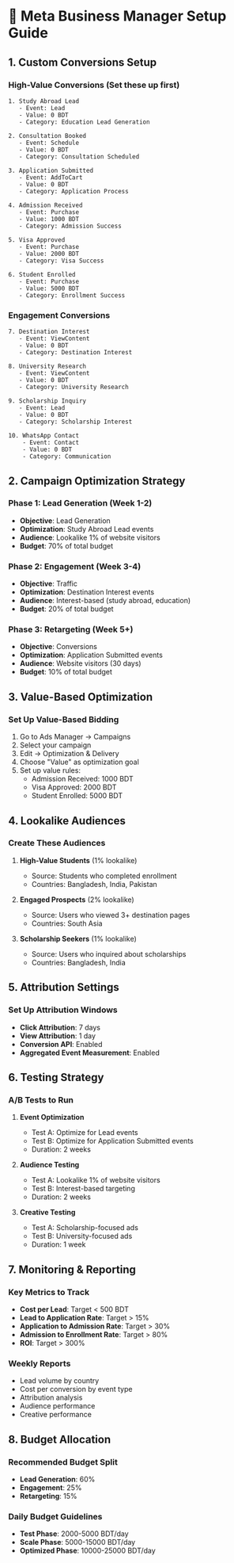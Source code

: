 # 🎯 Meta Business Manager Setup Guide

## 1. Custom Conversions Setup

### High-Value Conversions (Set these up first)
```
1. Study Abroad Lead
   - Event: Lead
   - Value: 0 BDT
   - Category: Education Lead Generation

2. Consultation Booked
   - Event: Schedule
   - Value: 0 BDT
   - Category: Consultation Scheduled

3. Application Submitted
   - Event: AddToCart
   - Value: 0 BDT
   - Category: Application Process

4. Admission Received
   - Event: Purchase
   - Value: 1000 BDT
   - Category: Admission Success

5. Visa Approved
   - Event: Purchase
   - Value: 2000 BDT
   - Category: Visa Success

6. Student Enrolled
   - Event: Purchase
   - Value: 5000 BDT
   - Category: Enrollment Success
```

### Engagement Conversions
```
7. Destination Interest
   - Event: ViewContent
   - Value: 0 BDT
   - Category: Destination Interest

8. University Research
   - Event: ViewContent
   - Value: 0 BDT
   - Category: University Research

9. Scholarship Inquiry
   - Event: Lead
   - Value: 0 BDT
   - Category: Scholarship Interest

10. WhatsApp Contact
    - Event: Contact
    - Value: 0 BDT
    - Category: Communication
```

## 2. Campaign Optimization Strategy

### Phase 1: Lead Generation (Week 1-2)
- **Objective**: Lead Generation
- **Optimization**: Study Abroad Lead events
- **Audience**: Lookalike 1% of website visitors
- **Budget**: 70% of total budget

### Phase 2: Engagement (Week 3-4)
- **Objective**: Traffic
- **Optimization**: Destination Interest events
- **Audience**: Interest-based (study abroad, education)
- **Budget**: 20% of total budget

### Phase 3: Retargeting (Week 5+)
- **Objective**: Conversions
- **Optimization**: Application Submitted events
- **Audience**: Website visitors (30 days)
- **Budget**: 10% of total budget

## 3. Value-Based Optimization

### Set Up Value-Based Bidding
1. Go to Ads Manager → Campaigns
2. Select your campaign
3. Edit → Optimization & Delivery
4. Choose "Value" as optimization goal
5. Set up value rules:
   - Admission Received: 1000 BDT
   - Visa Approved: 2000 BDT
   - Student Enrolled: 5000 BDT

## 4. Lookalike Audiences

### Create These Audiences
1. **High-Value Students** (1% lookalike)
   - Source: Students who completed enrollment
   - Countries: Bangladesh, India, Pakistan

2. **Engaged Prospects** (2% lookalike)
   - Source: Users who viewed 3+ destination pages
   - Countries: South Asia

3. **Scholarship Seekers** (1% lookalike)
   - Source: Users who inquired about scholarships
   - Countries: Bangladesh, India

## 5. Attribution Settings

### Set Up Attribution Windows
- **Click Attribution**: 7 days
- **View Attribution**: 1 day
- **Conversion API**: Enabled
- **Aggregated Event Measurement**: Enabled

## 6. Testing Strategy

### A/B Tests to Run
1. **Event Optimization**
   - Test A: Optimize for Lead events
   - Test B: Optimize for Application Submitted events
   - Duration: 2 weeks

2. **Audience Testing**
   - Test A: Lookalike 1% of website visitors
   - Test B: Interest-based targeting
   - Duration: 2 weeks

3. **Creative Testing**
   - Test A: Scholarship-focused ads
   - Test B: University-focused ads
   - Duration: 1 week

## 7. Monitoring & Reporting

### Key Metrics to Track
- **Cost per Lead**: Target < 500 BDT
- **Lead to Application Rate**: Target > 15%
- **Application to Admission Rate**: Target > 30%
- **Admission to Enrollment Rate**: Target > 80%
- **ROI**: Target > 300%

### Weekly Reports
- Lead volume by country
- Cost per conversion by event type
- Attribution analysis
- Audience performance
- Creative performance

## 8. Budget Allocation

### Recommended Budget Split
- **Lead Generation**: 60%
- **Engagement**: 25%
- **Retargeting**: 15%

### Daily Budget Guidelines
- **Test Phase**: 2000-5000 BDT/day
- **Scale Phase**: 5000-15000 BDT/day
- **Optimized Phase**: 10000-25000 BDT/day
